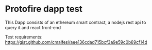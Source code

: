 # Protofire dapp test 
This Dapp consists of an ethereum smart contract, a nodejs rest api to query it and react front-end
  
Test requirements: https://gist.github.com/cmalfesi/aee136cdad715bcf3a9e59c0b89cf14d